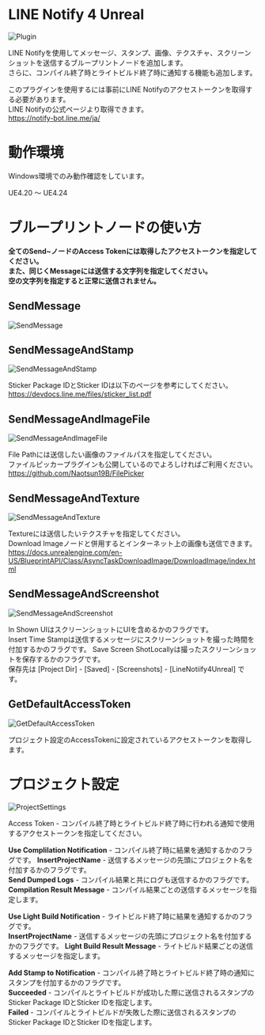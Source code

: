 # LINE Notify 4 Unreal
![Plugin](https://user-images.githubusercontent.com/51815450/70860404-a6920700-1f64-11ea-8a6a-6b7aa7d25538.PNG)

LINE Notifyを使用してメッセージ、スタンプ、画像、テクスチャ、スクリーンショットを送信するブループリントノードを追加します。  
さらに、コンパイル終了時とライトビルド終了時に通知する機能も追加します。  

このプラグインを使用するには事前にLINE Notifyのアクセストークンを取得する必要があります。  
LINE Notifyの公式ページより取得できます。  
https://notify-bot.line.me/ja/  

# 動作環境
Windows環境でのみ動作確認をしています。
 
UE4.20 ～ UE4.24  

# ブループリントノードの使い方  
**全てのSend~ノードのAccess Tokenには取得したアクセストークンを指定してください。**  
**また、同じくMessageには送信する文字列を指定してください。**  
**空の文字列を指定すると正常に送信されません。**

## SendMessage  
![SendMessage](https://user-images.githubusercontent.com/51815450/70860122-cc1d1180-1f60-11ea-8553-1dcab4791f2a.jpg)

## SendMessageAndStamp  
![SendMessageAndStamp](https://user-images.githubusercontent.com/51815450/70860127-d8a16a00-1f60-11ea-85bf-da7cd01b63bf.jpg)

Sticker Package IDとSticker IDは以下のページを参考にしてください。  
https://devdocs.line.me/files/sticker_list.pdf  

## SendMessageAndImageFile  
![SendMessageAndImageFile](https://user-images.githubusercontent.com/51815450/70860146-1bfbd880-1f61-11ea-807e-d016dd90ebe4.jpg)

File Pathには送信したい画像のファイルパスを指定してください。  
ファイルピッカープラグインも公開しているのでよろしければご利用ください。  
https://github.com/Naotsun19B/FilePicker

## SendMessageAndTexture  
![SendMessageAndTexture](https://user-images.githubusercontent.com/51815450/70860160-61b8a100-1f61-11ea-8413-57b84d517ee1.jpg)  

Textureには送信したいテクスチャを指定してください。  
Download Imageノードと併用するとインターネット上の画像も送信できます。  
https://docs.unrealengine.com/en-US/BlueprintAPI/Class/AsyncTaskDownloadImage/DownloadImage/index.html

## SendMessageAndScreenshot  
![SendMessageAndScreenshot](https://user-images.githubusercontent.com/51815450/70860181-bf4ced80-1f61-11ea-9c26-8547e775d189.jpg)

In Shown UIはスクリーンショットにUIを含めるかのフラグです。  
Insert Time Stampは送信するメッセージにスクリーンショットを撮った時間を付加するかのフラグです。
Save Screen ShotLocallyは撮ったスクリーンショットを保存するかのフラグです。  
保存先は [Project Dir] - [Saved] - [Screenshots] - [LineNotiify4Unreal] です。

## GetDefaultAccessToken  
![GetDefaultAccessToken](https://user-images.githubusercontent.com/51815450/70860278-333bc580-1f63-11ea-9bf5-c9ebec2cbb69.jpg)

プロジェクト設定のAccessTokenに設定されているアクセストークンを取得します。

# プロジェクト設定  
![ProjectSettings](https://user-images.githubusercontent.com/51815450/71088574-14973200-21e2-11ea-917e-c7d99026027d.PNG)

Access Token - コンパイル終了時とライトビルド終了時に行われる通知で使用するアクセストークンを指定してください。  

**Use Complilation Notification** - コンパイル終了時に結果を通知するかのフラグです。
**InsertProjectName** - 送信するメッセージの先頭にプロジェクト名を付加するかのフラグです。  
**Send Dumped Logs** - コンパイル結果と共にログも送信するかのフラグです。  
**Compilation Result Message** - コンパイル結果ごとの送信するメッセージを指定します。  

**Use Light Build Notification** - ライトビルド終了時に結果を通知するかのフラグです。  
**InsertProjectName** - 送信するメッセージの先頭にプロジェクト名を付加するかのフラグです。 
**Light Build Result Message** - ライトビルド結果ごとの送信するメッセージを指定します。  

**Add Stamp to Notification** - コンパイル終了時とライトビルド終了時の通知にスタンプを付加するかのフラグです。  
**Succeeded** - コンパイルとライトビルドが成功した際に送信されるスタンプのSticker Package IDとSticker IDを指定します。  
**Failed** - コンパイルとライトビルドが失敗した際に送信されるスタンプのSticker Package IDとSticker IDを指定します。  


